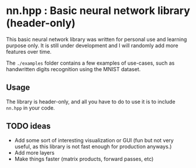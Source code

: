 # nn.hpp : Basic neural network library (header-only)

This basic neural network library was written for personal use and learning purpose only. It is still under development and I will randomly add more features over time.  

The `./examples` folder contains a few examples of use-cases, such as handwritten digits recognition using the MNIST dataset. 

## Usage

The library is header-only, and all you have to do to use it is to include `nn.hpp` in your code.

## TODO ideas

* Add some sort of interesting visualization or GUI (fun but not very useful, as this library is not fast enough for production anyways.)
* Add more layers 
* Make things faster (matrix products, forward passes, etc)